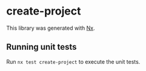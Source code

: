 # create-project

This library was generated with [Nx](https://nx.dev).

## Running unit tests

Run `nx test create-project` to execute the unit tests.
